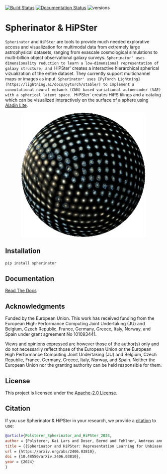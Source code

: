 [![Build Status](https://github.com/HITS-AIN/Spherinator/actions/workflows/python-package.yml/badge.svg?branch=main)](https://github.com/HITS-AIN/Spherinator/actions/workflows/python-package.yml?branch=main)
[![Documentation Status](https://readthedocs.org/projects/spherinator/badge/?version=latest)](https://spherinator.readthedocs.io/en/latest/?badge=latest)
![versions](https://img.shields.io/badge/python-3.9%20%7C%203.10%20%7C%203.11%20%7C%203.12-blue)

# Spherinator & HiPSter

`Spherinator` and `HiPSter` are tools to provide much needed explorative access and visualization for multimodal data from extremely large astrophysical datasets, ranging from exascale cosmological simulations to multi-billion object observational galaxy surveys. `Spherinator' uses dimensionality reduction to learn a low-dimensional representation of galaxy structure, and `HiPSter' creates a interactive hierarchical spherical vizualization of the entire dataset. They currently support multichannel maps or images as input. `Spherinator' uses [PyTorch Lightning](https://lightning.ai/docs/pytorch/stable/) to implement a convolutional neural network (CNN) based variational autoencoder (VAE) with a spherical latent space.
`HiPSter` creates HiPS tilings and a catalog which can be visualized interactively on the surface of a sphere using [Aladin Lite](https://github.com/cds-astro/aladin-lite).

<p align="center">
  <img src="docs/assets/P404_f2.png" width="400" height="400">
</p>


## Installation

```bash
pip install spherinator
```

## Documentation

[Read The Docs](https://spherinator.readthedocs.io/en/latest/index.html)


## Acknowledgments

Funded by the European Union. This work has received funding from the European High-Performance Computing Joint Undertaking (JU) and Belgium, Czech Republic, France, Germany, Greece, Italy, Norway, and Spain under grant agreement No 101093441.

Views and opinions expressed are however those of the author(s) only and do not necessarily reflect those of the European Union or the European High Performance Computing Joint Undertaking (JU) and Belgium, Czech Republic, France, Germany, Greece, Italy, Norway, and Spain. Neither the European Union nor the granting authority can be held responsible for them.


## License

This project is licensed under the [Apache-2.0 License](http://www.apache.org/licenses/LICENSE-2.0).


## Citation

If you use Spherinator & HiPSter in your research, we provide a [citation](./CITATION.cff) to use:

```bibtex
@article{Polsterer_Spherinator_and_HiPSter_2024,
author = {Polsterer, Kai Lars and Doser, Bernd and Fehlner, Andreas and Trujillo-Gomez, Sebastian},
title = {{Spherinator and HiPSter: Representation Learning for Unbiased Knowledge Discovery from Simulations}},
url = {https://arxiv.org/abs/2406.03810},
doi = {10.48550/arXiv.2406.03810},
year = {2024}
}
```
